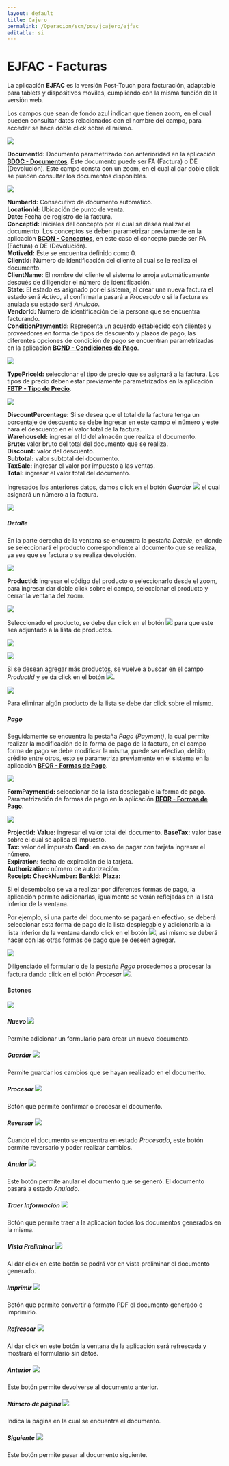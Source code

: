 ```yaml
---
layout: default
title: Cajero
permalink: /Operacion/scm/pos/jcajero/ejfac
editable: si
---
```


# EJFAC - Facturas

La aplicación **EJFAC** es la versión Post-Touch para facturación, adaptable para tablets y dispositivos móviles, cumpliendo con la misma función de la versión web.  

Los campos que sean de fondo azul indican que tienen zoom, en el cual pueden consultar datos relacionados con el nombre del campo, para acceder se hace doble click sobre el mismo.  

![](ejfac.png)

**DocumentId:** Documento parametrizado con anterioridad en la aplicación [**BDOC - Documentos**](http://docs.oasiscom.com/Operacion/common/bsistema/bdoc). Este documento puede ser FA (Factura) o DE (Devolución). Este campo consta con un zoom, en el cual al dar doble click se pueden consultar los documentos disponibles.  

![](ejfac1.png)

**NumberId:** Consecutivo de documento automático.  
**LocationId:** Ubicación de punto de venta.  
**Date:** Fecha de registro de la factura.  
**ConceptId:** Iniciales del concepto por el cual se desea realizar el documento. Los conceptos se deben parametrizar previamente en la aplicación [**BCON - Conceptos**](http://docs.oasiscom.com/Operacion/common/bsistema/bcon), en este caso el concepto puede ser FA (Factura) o DE (Devolución).  
**MotiveId:** Este se encuentra definido como 0.  
**ClientId:** Número de identificación del cliente al cual se le realiza el documento.  
**ClientName:** El nombre del cliente el sistema lo arroja automáticamente después de diligenciar el número de identificación.  
**State:** El estado es asignado por el sistema, al crear una nueva factura el estado será _Activo_, al confirmarla pasará a _Procesado_ o si la factura es anulada su estado será _Anulado_.  
**VendorId:** Número de identificación de la persona que se encuentra facturando.  
**ConditionPaymentId:** Representa un acuerdo establecido con clientes y proveedores en forma de tipos de descuento y plazos de pago, las diferentes opciones de condición de pago se encuentran parametrizadas en la aplicación [**BCND - Condiciones de Pago**](http://docs.oasiscom.com/Operacion/common/bcomer/bcnd).  

![](ejfac2.png)

**TypePriceId:** seleccionar el tipo de precio que se asignará a la factura. Los tipos de precio deben estar previamente parametrizados en la aplicación [**FBTP - Tipo de Precio**](http://docs.oasiscom.com/Operacion/scm/facturacion/fbasica/fbtp).

![](ejfac3.png)

**DiscountPercentage:** Si se desea que el total de la factura tenga un porcentaje de descuento se debe ingresar en este campo el número y este hará el descuento en el valor total de la factura.  
**WarehouseId:** ingresar el Id del almacén que realiza el documento.  
**Brute:** valor bruto del total del documento que se realiza.  
**Discount:** valor del descuento.  
**Subtotal:** valor subtotal del documento.  
**TaxSale:** ingresar el valor por impuesto a las ventas.  
**Total:** ingresar el valor total del documento.  

Ingresados los anteriores datos, damos click en el botón _Guardar_ ![](guardar.png) el cual asignará un número a la factura. 

![](ejfac12.png)

##### Detalle

En la parte derecha de la ventana se encuentra la pestaña _Detalle_, en donde se seleccionará el producto correspondiente al documento que se realiza, ya sea que se factura o se realiza devolución.  

![](ejfac4.png)

**ProductId:** ingresar el código del producto o seleccionarlo desde el zoom, para ingresar dar doble click sobre el campo, seleccionar el producto y cerrar la ventana del zoom.  

![](ejfac5.png)

Seleccionado el producto, se debe dar click en el botón ![](mas.png) para que este sea adjuntado a la lista de productos.  

![](ejfac6.png)

![](ejfac7.png)

Si se desean agregar más productos, se vuelve a buscar en el campo _ProductId_ y se da click en el botón ![](mas.png).

![](ejfac8.png)

Para eliminar algún producto de la lista se debe dar click sobre el mismo.  


##### Pago

Seguidamente se encuentra la pestaña _Pago (Payment)_, la cual permite realizar la modificación de la forma de pago de la factura, en el campo forma de pago se debe modificar la misma, puede ser efectivo, débito, crédito entre otros, esto se parametriza previamente en el sistema en la aplicación [**BFOR - Formas de Pago**](http://docs.oasiscom.com/Operacion/common/bcomer/bfor).  

![](ejfac9.png)

**FormPaymentId:** seleccionar de la lista desplegable la forma de pago. Parametrización de formas de pago en la aplicación [**BFOR - Formas de Pago**](http://docs.oasiscom.com/Operacion/common/bcomer/bfor).

![](ejfac10.png)

**ProjectId:**
**Value:** ingresar el valor total del documento.
**BaseTax:** valor base sobre el cual se aplica el impuesto.  
**Tax:** valor del impuesto
**Card:** en caso de pagar con tarjeta ingresar el número.  
**Expiration:** fecha de expiración de la tarjeta.  
**Authorization:** número de autorización.  
**Receipt:**
**CheckNumber:**
**BankId:**
**Plaza:**

Si el desembolso se va a realizar por diferentes formas de pago, la aplicación permite adicionarlas, igualmente se verán reflejadas en la lista inferior de la ventana.  

Por ejemplo, si una parte del documento se pagará en efectivo, se deberá seleccionar esta forma de pago de la lista desplegable y adicionarla a la lista inferior de la ventana dando click en el botón ![](mas.png), así mismo se deberá hacer con las otras formas de pago que se deseen agregar.  

![](ejfac11.png)

Diligenciado el formulario de la pestaña _Pago_ procedemos a procesar la factura dando click en el botón _Procesar_  ![](procesar.png).

#### Botones

![](botones.png)


##### Nuevo ![](nuevo.png)

Permite adicionar un formulario para crear un nuevo documento.  

##### Guardar ![](guardar.png)

Permite guardar los cambios que se hayan realizado en el documento.  

##### Procesar ![](procesar.png)

Botón que permite confirmar o procesar el documento.  

##### Reversar ![](reversar.png)

Cuando el documento se encuentra en estado _Procesado_, este botón permite reversarlo y poder realizar cambios.  

##### Anular ![](anular.png)

Este botón permite anular el documento que se generó. El documento pasará a estado _Anulado_.

##### Traer Información ![](traer.png)

Botón que permite traer a la aplicación todos los documentos generados en la misma.  

##### Vista Preliminar ![](vista.png)

Al dar click en este botón se podrá ver en vista preliminar el documento generado.  

##### Imprimir ![](imprimir.png)

Botón que permite convertir a formato PDF el documento generado e imprimirlo.  

##### Refrescar ![](refrescar.png)

Al dar click en este botón la ventana de la aplicación será refrescada y mostrará el formulario sin datos.  

##### Anterior ![](devolver.png)

Este botón permite devolverse al documento anterior.  

##### Número de página ![](pagina.png)

Indica la página en la cual se encuentra el documento.  

##### Siguiente ![](pagina.png)

Este botón permite pasar al documento siguiente.  

